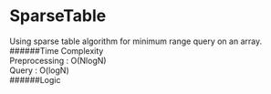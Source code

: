 # SparseTable
Using sparse table algorithm for minimum range query on an array.<br />
######Time Complexity<br />
    <t />Preprocessing : O(NlogN)<br />
    <t />Query         : O(logN)<br />
######Logic
<br />
